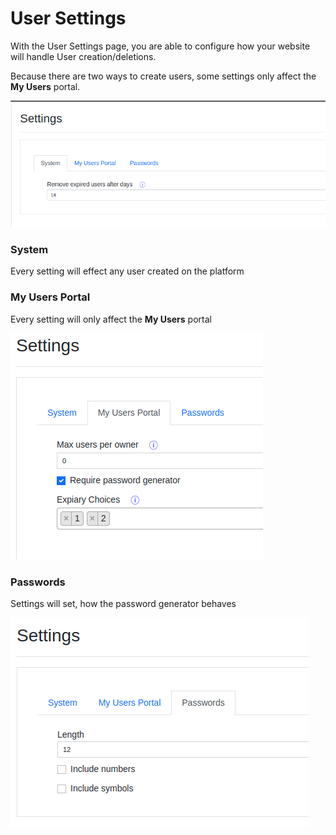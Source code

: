 # User Settings

With the User Settings page, you are able to configure how your website will handle User creation/deletions.&#x20;

Because there are two ways to create users, some settings only affect the **My Users** portal.

![](<../../.gitbook/assets/image (67).png>)

### System

Every setting will effect any user created on the platform

### My Users Portal

Every setting will only affect the **My Users** portal

![](<../../.gitbook/assets/image (65) (1).png>)

### Passwords

Settings will set, how the password generator behaves

![](<../../.gitbook/assets/image (70) (1).png>)
